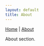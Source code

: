 ```yaml
---
layout: default
title: About
---
```


<nav>
  <a href="/">Home</a> | <a href="/about.html">About</a>
</nav>

About section.
